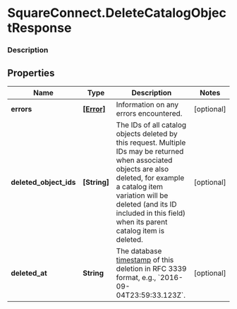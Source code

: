 # SquareConnect.DeleteCatalogObjectResponse

### Description



## Properties
Name | Type | Description | Notes
------------ | ------------- | ------------- | -------------
**errors** | [**[Error]**](Error.md) | Information on any errors encountered. | [optional] 
**deleted_object_ids** | **[String]** | The IDs of all catalog objects deleted by this request. Multiple IDs may be returned when associated objects are also deleted, for example a catalog item variation will be deleted (and its ID included in this field) when its parent catalog item is deleted. | [optional] 
**deleted_at** | **String** | The database [timestamp](https://developer.squareup.com/docs/build-basics/working-with-dates) of this deletion in RFC 3339 format, e.g., &#x60;2016-09-04T23:59:33.123Z&#x60;. | [optional] 


